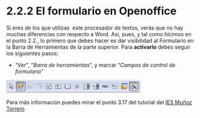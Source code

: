 # 2.2.2 El formulario en Openoffice

Si eres de los que utilizas  este procesador de textos, verás que no hay muchas diferencias con respecto a Word. Así, pues, y tal como hicimos en el punto 2.2., lo primero que debes hacer es dar visibilidad al Formulario en la Barra de Herramientas de la parte superior. Para **activarlo** debes seguir los siguientes pasos:

*   “_Ver_", “_Barra de herramientas_”, y marcar “_Campos de control de formulario_”


![Barra del formulario de openoffice](img/formulario_openoffice.jpg "Barra formulario de Openoffice") 




Para más información puedes mirar el punto 3.17 del tutorial del [IES Muñoz Torrero](http://iesmunoztorrero.juntaextremadura.net/web/lenix/writer1/oowriter3desc.html#bformularios "Tutorial Formulario Writer IES Muñoz Torrero")

